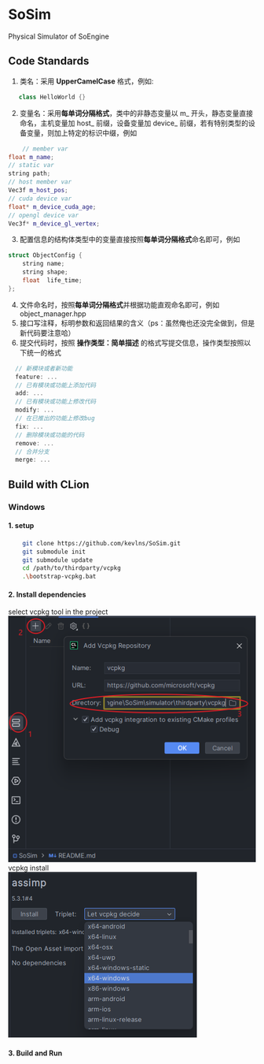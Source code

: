 # SoSim

Physical Simulator of SoEngine

## Code Standards

1. 类名：采用 **UpperCamelCase** 格式，例如:

 ``` c++
    class HelloWorld {}
 ``` 

2. 变量名：采用**每单词分隔格式**，类中的非静态变量以 m_ 开头，静态变量直接命名，主机变量加 host_ 前缀，设备变量加 device_
   前缀，若有特别类型的设备变量，则加上特定的标识中缀，例如

```c++
    // member var
float m_name;
// static var
string path;
// host member var
Vec3f m_host_pos;
// cuda device var
float* m_device_cuda_age;
// opengl device var
Vec3f* m_device_gl_vertex;
```

3. 配置信息的结构体类型中的变量直接按照**每单词分隔格式**命名即可，例如

```c++
struct ObjectConfig {
    string name;
    string shape;
    float  life_time;
};
```

4. 文件命名时，按照**每单词分隔格式**并根据功能直观命名即可，例如 object_manager.hpp
5. 接口写注释，标明参数和返回结果的含义（ps：虽然俺也还没完全做到，但是新代码要注意哈）
6. 提交代码时，按照 **操作类型：简单描述** 的格式写提交信息，操作类型按照以下统一的格式

 ```c++
   // 新模块或者新功能
   feature: ...
   // 已有模块或功能上添加代码
   add: ...
   // 已有模块或功能上修改代码
   modify: ...
   // 在已推出的功能上修改bug
   fix: ...
   // 删除模块或功能的代码
   remove: ...
   // 合并分支
   merge: ...
```

## Build with CLion

### Windows

#### 1. setup

```bash
    git clone https://github.com/kevlns/SoSim.git
    git submodule init
    git submodule update
    cd /path/to/thirdparty/vcpkg
    .\bootstrap-vcpkg.bat
```

#### 2. Install dependencies

select vcpkg tool in the project  
![select_vcpkg.png](pics/select_vcpkg.png)  
vcpkg install  
![vcpkg_install.png](pics/vcpkg_install.png)

#### 3. Build and Run
